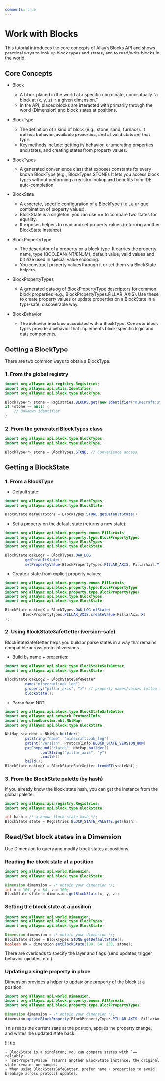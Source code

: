 ```yaml
---
comments: true
---
```


# Work with Blocks

This tutorial introduces the core concepts of Allay’s Blocks API and shows practical ways to look up block types and states, and to read/write blocks in the world.

## Core Concepts

- Block
  - A block placed in the world at a specific coordinate, conceptually “a block at (x, y, z) in a given dimension.”
  - In the API, placed blocks are interacted with primarily through the world (Dimension) and block states at positions.

- BlockType
  - The definition of a kind of block (e.g., stone, sand, furnace). It defines behavior, available properties, and all valid states of that type.
  - Key methods include: getting its behavior, enumerating properties and states, and creating states from property values.

- BlockTypes
  - A generated convenience class that exposes constants for every known BlockType (e.g., BlockTypes.STONE). It lets you access block types without performing a registry lookup and benefits from IDE auto-completion.

- BlockState
  - A concrete, specific configuration of a BlockType (i.e., a unique combination of property values).
  - BlockState is a singleton: you can use == to compare two states for equality.
  - It exposes helpers to read and set property values (returning another BlockState instance).

- BlockPropertyType
  - The descriptor of a property on a block type. It carries the property name, type (BOOLEAN/INT/ENUM), default value, valid values and bit size used in special value encoding.
  - You construct property values through it or set them via BlockState helpers.

- BlockPropertyTypes
  - A generated catalog of BlockPropertyType descriptors for common block properties (e.g., BlockPropertyTypes.PILLAR_AXIS). Use these to create property values or update properties on a BlockState in a type-safe, discoverable way.

- BlockBehavior
  - The behavior interface associated with a BlockType. Concrete block types provide a behavior that implements block-specific logic and data components.

## Getting a BlockType

There are two common ways to obtain a BlockType.

### 1. From the global registry

```java linenums="1"
import org.allaymc.api.registry.Registries;
import org.allaymc.api.utils.Identifier;
import org.allaymc.api.block.type.BlockType;

BlockType<?> stone = Registries.BLOCKS.get(new Identifier("minecraft:stone"));
if (stone == null) {
    // Unknown identifier
}
```

### 2. From the generated BlockTypes class

```java linenums="1"
import org.allaymc.api.block.type.BlockTypes;
import org.allaymc.api.block.type.BlockType;

BlockType<?> stone = BlockTypes.STONE; // Convenience access
```

## Getting a BlockState

### 1. From a BlockType

- Default state:

```java linenums="1"
import org.allaymc.api.block.type.BlockTypes;
import org.allaymc.api.block.type.BlockState;

BlockState defaultStone = BlockTypes.STONE.getDefaultState();
```

- Set a property on the default state (returns a new state):

```java linenums="1"
import org.allaymc.api.block.property.enums.PillarAxis;
import org.allaymc.api.block.property.type.BlockPropertyTypes;
import org.allaymc.api.block.type.BlockTypes;
import org.allaymc.api.block.type.BlockState;

BlockState oakLogY = BlockTypes.OAK_LOG
        .getDefaultState()
        .setPropertyValue(BlockPropertyTypes.PILLAR_AXIS, PillarAxis.Y);
```

- Create a state from explicit property values:

```java linenums="1"
import org.allaymc.api.block.property.enums.PillarAxis;
import org.allaymc.api.block.property.type.BlockPropertyType;
import org.allaymc.api.block.property.type.BlockPropertyTypes;
import org.allaymc.api.block.type.BlockTypes;
import org.allaymc.api.block.type.BlockState;

BlockState oakLogX = BlockTypes.OAK_LOG.ofState(
        BlockPropertyTypes.PILLAR_AXIS.createValue(PillarAxis.X)
);
```

### 2. Using BlockStateSafeGetter (version-safe)

BlockStateSafeGetter helps you build or parse states in a way that remains compatible across protocol versions.

- Build by name + properties:

```java linenums="1"
import org.allaymc.api.block.type.BlockStateSafeGetter;
import org.allaymc.api.block.type.BlockState;

BlockState oakLogZ = BlockStateSafeGetter
        .name("minecraft:oak_log")
        .property("pillar_axis", "z") // property names/values follow the block state NBT representation
        .blockState();
```

- Parse from NBT:

```java linenums="1"
import org.allaymc.api.block.type.BlockStateSafeGetter;
import org.allaymc.api.network.ProtocolInfo;
import org.cloudburstmc.nbt.NbtMap;
import org.allaymc.api.block.type.BlockState;

NbtMap stateNbt = NbtMap.builder()
        .putString("name", "minecraft:oak_log")
        .putInt("version", ProtocolInfo.BLOCK_STATE_VERSION_NUM)
        .putCompound("states", NbtMap.builder()
                .putString("pillar_axis", "y")
                .build())
        .build();
BlockState oakLogY = BlockStateSafeGetter.fromNBT(stateNbt);
```

### 3. From the BlockState palette (by hash)

If you already know the block state hash, you can get the instance from the global palette:

```java linenums="1"
import org.allaymc.api.registry.Registries;
import org.allaymc.api.block.type.BlockState;

int hash = /* a known block state hash */;
BlockState state = Registries.BLOCK_STATE_PALETTE.get(hash);
```

## Read/Set block states in a Dimension

Use Dimension to query and modify block states at positions.

### Reading the block state at a position

```java linenums="1"
import org.allaymc.api.world.Dimension;
import org.allaymc.api.block.type.BlockState;

Dimension dimension = /* obtain your dimension */;
int x = 100, y = 64, z = 100;
BlockState state = dimension.getBlockState(x, y, z);
```

### Setting the block state at a position

```java linenums="1"
import org.allaymc.api.world.Dimension;
import org.allaymc.api.block.type.BlockTypes;
import org.allaymc.api.block.type.BlockState;

Dimension dimension = /* obtain your dimension */;
BlockState stone = BlockTypes.STONE.getDefaultState();
boolean ok = dimension.setBlockState(100, 64, 100, stone);
```

There are overloads to specify the layer and flags (send updates, trigger behavior updates, etc.).

### Updating a single property in place

Dimension provides a helper to update one property of the block at a position:

```java linenums="1"
import org.allaymc.api.world.Dimension;
import org.allaymc.api.block.property.enums.PillarAxis;
import org.allaymc.api.block.property.type.BlockPropertyTypes;

Dimension dimension = /* obtain your dimension */;
dimension.updateBlockProperty(BlockPropertyTypes.PILLAR_AXIS, PillarAxis.Z, 100, 64, 100);
```

This reads the current state at the position, applies the property change, and writes the updated state back.

!!! tip

    - BlockState is a singleton; you can compare states with `==` reliably.
    - `setPropertyValue` returns another BlockState instance; the original state remains unchanged.
    - When using BlockStateSafeGetter, prefer name + properties to avoid breakage across protocol updates.